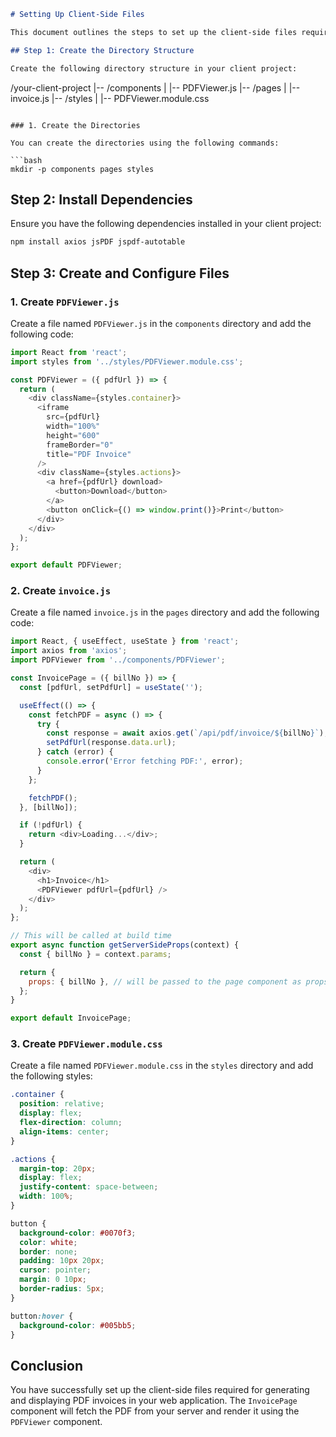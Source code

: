
```markdown
# Setting Up Client-Side Files

This document outlines the steps to set up the client-side files required for generating and displaying PDF invoices using your web application.

## Step 1: Create the Directory Structure

Create the following directory structure in your client project:

```
/your-client-project
|-- /components
|   |-- PDFViewer.js
|-- /pages
|   |-- invoice.js
|-- /styles
|   |-- PDFViewer.module.css
```

### 1. Create the Directories

You can create the directories using the following commands:

```bash
mkdir -p components pages styles
```

## Step 2: Install Dependencies

Ensure you have the following dependencies installed in your client project:

```bash
npm install axios jsPDF jspdf-autotable
```

## Step 3: Create and Configure Files

### 1. Create `PDFViewer.js`

Create a file named `PDFViewer.js` in the `components` directory and add the following code:

```javascript
import React from 'react';
import styles from '../styles/PDFViewer.module.css';

const PDFViewer = ({ pdfUrl }) => {
  return (
    <div className={styles.container}>
      <iframe
        src={pdfUrl}
        width="100%"
        height="600"
        frameBorder="0"
        title="PDF Invoice"
      />
      <div className={styles.actions}>
        <a href={pdfUrl} download>
          <button>Download</button>
        </a>
        <button onClick={() => window.print()}>Print</button>
      </div>
    </div>
  );
};

export default PDFViewer;
```

### 2. Create `invoice.js`

Create a file named `invoice.js` in the `pages` directory and add the following code:

```javascript
import React, { useEffect, useState } from 'react';
import axios from 'axios';
import PDFViewer from '../components/PDFViewer';

const InvoicePage = ({ billNo }) => {
  const [pdfUrl, setPdfUrl] = useState('');

  useEffect(() => {
    const fetchPDF = async () => {
      try {
        const response = await axios.get(`/api/pdf/invoice/${billNo}`);
        setPdfUrl(response.data.url);
      } catch (error) {
        console.error('Error fetching PDF:', error);
      }
    };

    fetchPDF();
  }, [billNo]);

  if (!pdfUrl) {
    return <div>Loading...</div>;
  }

  return (
    <div>
      <h1>Invoice</h1>
      <PDFViewer pdfUrl={pdfUrl} />
    </div>
  );
};

// This will be called at build time
export async function getServerSideProps(context) {
  const { billNo } = context.params;

  return {
    props: { billNo }, // will be passed to the page component as props
  };
}

export default InvoicePage;
```

### 3. Create `PDFViewer.module.css`

Create a file named `PDFViewer.module.css` in the `styles` directory and add the following styles:

```css
.container {
  position: relative;
  display: flex;
  flex-direction: column;
  align-items: center;
}

.actions {
  margin-top: 20px;
  display: flex;
  justify-content: space-between;
  width: 100%;
}

button {
  background-color: #0070f3;
  color: white;
  border: none;
  padding: 10px 20px;
  cursor: pointer;
  margin: 0 10px;
  border-radius: 5px;
}

button:hover {
  background-color: #005bb5;
}
```

## Conclusion

You have successfully set up the client-side files required for generating and displaying PDF invoices in your web application. The `InvoicePage` component will fetch the PDF from your server and render it using the `PDFViewer` component.
